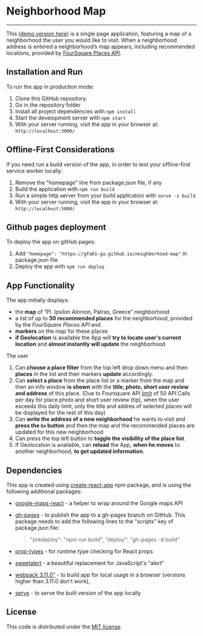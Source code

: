 # Neighborhood Map
---
This ([demo version here](https://gfa61-ga.github.io/neighborhood-map/)) is a single page application, featuring a map of a neighborhood the user you would like to visit. When a neighborhood address is entered a neighborhood’s map appears, including recommended locations, provided by [FourSquare Places API](https://developer.foursquare.com/).

## Installation and Run

To run the app in production mode:
1. Clone this GitHub repository.
2. Go in the repository folder
3. Install all project dependencies with `npm install`
4. Start the development server with `npm start`
5. With your server running, visit the app in your browser at: `http://localhost:3000/`

## Offline-First Considerations

If you need run a build version of the app, in order to test your offline-first service worker locally:
1. Remove the "homepage" line from package.json file, if any
2. Build the application with `npm run build`
3. Run a simple http server from your build application with `serve -s build`
4. With your server running, visit the app in your browser at: `http://localhost:5000/`

## Github pages deployment

To deploy the app on gitHub pages:
1. Add `"homepage": "https://gfa61-ga.github.io/neighborhood-map"` in package.json file
2. Deploy the app with `npm run deploy`

## App Functionality

The app initially displays:
* the **map** of “Pl. Ipsilon Alonion, Patras, Greece” neighborhood
* a list of up to **50 recommended places** for the neighborhood, provided by the _FourSquare Places API_ and
* **markers** on the map for these places
* **if Geolocation** is available the App will **try to locate user's current location** and **almost instantly will update** the neighborhood

The user
1. Can **choose a place filter** from the top left drop down menu and then **places** in the list and their  markers **update** accordingly.
2. Can **select a place** from the  place list or a marker from the map and then an info window **is shown** with the **title, photo, short user review and address** of this place. (Due to Foursquare API  [limit]( https://developer.foursquare.com/docs/api/troubleshooting/rate-limits) of 50 API Calls per day for place photo and short user review (tip), when the user exceeds this daily limit, only the title and addres of selected places will be displayed for the rest of this day)
3. Can **write the address of a new neighborhood** he wants to visit and **press the `Go` button** and then the map and the recommended places are updated for this new neighborhood
4. Can press the top left button to **toggle the visibility of the place list**.
5. If Geolocation is available, can **reload** the App, **when he moves** to another neighborhood, **to get updated information**.

## Dependencies
This app is created using [create-react-app](https://www.npmjs.com/package/create-react-app) npm package, and is using the following additional packages:
* [google-maps-react](https://www.npmjs.com/package/google-maps-react) - a helper to wrap around the Google maps API
* [gh-pages](https://www.npmjs.com/package/gh-pages) - to publish the app to a gh-pages branch on GitHub. This package needs to add the following lines to the "scripts" key of package.json file:
    >"predeploy": "npm run build",
     "deploy": "gh-pages -d build"

* [prop-types](https://www.npmjs.com/package/prop-types) - for runtime type checking for React props
* [sweetalert](https://www.npmjs.com/package/sweetalert) - a beautiful replacement for JavaScript's "alert"
* [webpack 3.11.0"](https://www.npmjs.com/package/webpack) - to build app for local usage in a browser (versions higher than 3.11.0 don't work),
* [serve](https://www.npmjs.com/package/serve) - to serve the built version of the app locally


## License
This code is distributed under the [MIT license](https://opensource.org/licenses/MIT).
